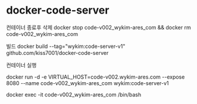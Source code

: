 # docker-code-server


컨테이너 종료후 삭제
docker stop code-v002_wykim-ares_com && docker rm code-v002_wykim-ares_com

빌드
docker build --tag="wykim:code-server-v1" github.com/kiss7001/docker-code-server

컨테이너 실행

docker run -d -e VIRTUAL_HOST=code-v002.wykim-ares.com --expose 8080 --name code-v002_wykim-ares_com wykim:code-server-v1

docker exec -it code-v002_wykim-ares_com /bin/bash